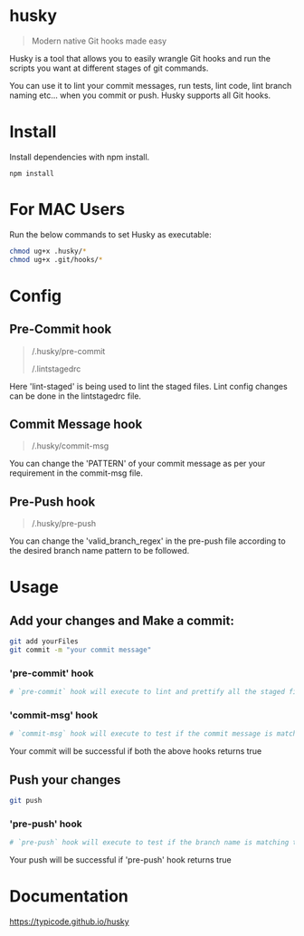 # husky

> Modern native Git hooks made easy

Husky is a tool that allows you to easily wrangle Git hooks and run the scripts you want at different stages of git commands.

You can use it to lint your commit messages, run tests, lint code, lint branch naming etc... when you commit or push. Husky supports all Git hooks.

# Install


Install dependencies with npm install.

```
npm install
```

# For MAC Users

Run the below commands to set Husky as executable:

```sh
chmod ug+x .husky/*
chmod ug+x .git/hooks/*
```

# Config

## Pre-Commit hook
> /.husky/pre-commit
> 
> /.lintstagedrc

Here 'lint-staged' is being used to lint the staged files. Lint config changes can be done in the lintstagedrc file.

## Commit Message hook
> /.husky/commit-msg

You can change the 'PATTERN' of your commit message as per your requirement in the commit-msg file.

## Pre-Push hook
> /.husky/pre-push

You can change the 'valid_branch_regex' in the pre-push file according to the desired branch name pattern to be followed.

# Usage

## Add your changes and Make a commit:

```sh
git add yourFiles
git commit -m "your commit message"
```

### 'pre-commit' hook

```sh
# `pre-commit` hook will execute to lint and prettify all the staged files
```

### 'commit-msg' hook

```sh
# `commit-msg` hook will execute to test if the commit message is matching the required pattern.
```
Your commit will be successful if both the above hooks returns true

## Push your changes

```sh
git push
```

### 'pre-push' hook

```sh
# `pre-push` hook will execute to test if the branch name is matching the required pattern
```
Your push will be successful if 'pre-push' hook returns true

# Documentation

https://typicode.github.io/husky

